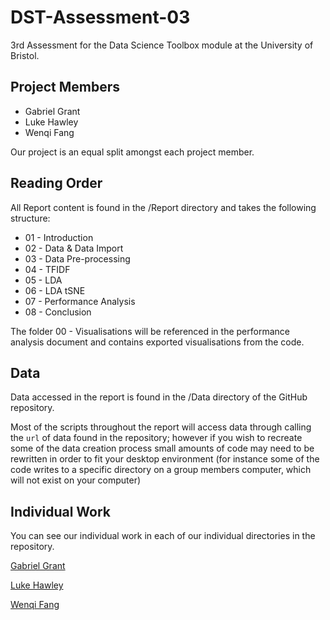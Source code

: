 # DST-Assessment-03

3rd Assessment for the Data Science Toolbox module at the University of Bristol.

## Project Members
* Gabriel Grant
* Luke Hawley
* Wenqi Fang

Our project is an equal split amongst each project member.

## Reading Order

All Report content is found in the /Report directory and takes the following structure:
* 01 - Introduction
* 02 - Data & Data Import
* 03 - Data Pre-processing
* 04 - TFIDF
* 05 - LDA
* 06 - LDA tSNE
* 07 - Performance Analysis
* 08 - Conclusion

The folder 00 - Visualisations will be referenced in the performance analysis document and contains exported visualisations from the code.

## Data

Data accessed in the report is found in the /Data directory of the GitHub repository.

Most of the scripts throughout the report will access data through calling the `url` of data found in the repository; however if you wish to recreate some of the data creation process small amounts of code may need to be rewritten in order to fit your desktop environment (for instance some of the code writes to a specific directory on a group members computer, which will not exist on your computer)

## Individual Work

You can see our individual work in each of our individual directories in the repository.

[Gabriel Grant](https://github.com/Galeforse/DST-Assessment-03/tree/master/Gabriel%20Grant)

[Luke Hawley](https://github.com/Galeforse/DST-Assessment-03/tree/master/Luke%20Hawley)

[Wenqi Fang](https://github.com/Galeforse/DST-Assessment-03/tree/master/Wenqi%20Fang)
